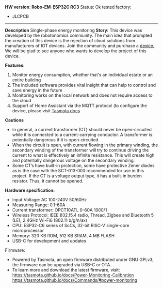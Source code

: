 **HW version: Robo-EM-ESP32C RC3**
Status: Ok
tested factory: 
* JLCPCB
---
**Description**
	Single-phase energy monitoring
**Story:**
	This device was developed by the robotonomics community. The main idea that prompted the creation of this device is the rejection of cloud solutions from manufacturers of IOT devices. 
	Join the community and purchase a [device.](https://robonomics.network/devices/)  We will be glad to see anyone who wants to develop the project of this device.
 
**Features:**
1. Monitor energy consumption, whether that's an individual estate or an entire building
2. The included software provides vital insight that can help to control and save energy in the future
3. Monitoring works on the local network and does not require access to the cloud
4. Support of Home Assistant via the MQTT protocol (to configure the device, please visit [Tasmota docs](https://tasmota.github.io/docs/ )

**Cautions**
- In general, a current transformer (CT) should never be open-circuited while it is connected to a current-carrying conductor. A transformer is potentially dangerous if it is open-circuited.
- When the circuit is open, with current flowing in the primary winding, the secondary winding of the transformer will try to continue driving the current to what is effectively an infinite resistance. This will create high and potentially dangerous voltage on the secondary winding.
- Some CT’s have built-in protection, some have protective Zener diodes as is the case with the SCT-013-000 recommended for use in this project. If the CT is a voltage output type, it has a built-in burden resistor. Thus, it cannot be opened.

**Hardware specification:**
- Input Voltage: AC 100-240V 50/60Hz
- Measuring Range: 0.1-60A
- Current transformer: OPCT10ATL 0-60A 1000/1
- Wireless Protocol: IEEE 802.15.4 radio, Thread, Zigbee and Bluetooth 5 (LE), 2.4GHz  Wi-Fi6 (802.11 b/g/n/ax)
- CPU: ESP32-C6 series of SoCs, 32-bit RISC-V single-core microprocessor
- Memory: 320 KB ROM, 512 KB SRAM, 4 MB FLASH
- USB-C for development and updates

Firmware:
- Powered by Tasmota, an open firmware distributed under GNU GPLv3, the firmware can be upgraded via USB-C or OTA.
- To learn more and download the latest firmware, visit:
https://tasmota.github.io/docs/Power-Monitoring-Calibration
https://tasmota.github.io/docs/Commands/#power-monitoring